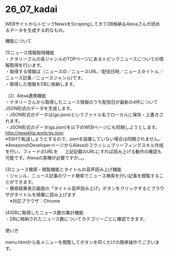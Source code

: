 # 26_07_kadai
WEBサイトからトピックNewsをScrapingしてきてDB格納＆Alexaさんが読めるデータを生成する的なもの。

機能について<br>
<br>
(1)ニュース情報取得機能<br>
・ナタリーさんの各ジャンルのTOPページにあるトピックニュースについての情報取得を行います。<br>
・取得する情報は（ニュースID／ニュースURL／配信日時／ニュースタイトル／ニュース記事／ニュースジャンル)です。<br>
・取得した情報をDBに格納します。<br>
<br>
（2）Alexa連携機能<br>
・ナタリーさんから取得したニュース情報のうち配信日が最新の4件についてJSON形式のデータを生成します。<br>
・JSON形式のデータは(gs.json)というファイル名でローカルに保存・上書きされます。<br>
・JSON形式のデータ(gs.json)を以下のWEBページにも同期しようとします。<br>
 http://gssekita.work/gs.json<br>
 ※SSHで転送しようとするので、pemを設置していない場合は同期されません。<br>
 ※AmazonのDeveloperページからAlexaのフラッシュブリーフィングスキル作成を行い、フィードのURLを
　 上記記載のURLにすれば読み上げる動作の確認も可能です。Alexaの実機が必要ですが。。。<br>
<br>
(3)ニュース検索・閲覧機能とタイトルの音声読み上げ機能<br>
・ジャンル、ニュース記事のワード検索でニュース検索を行い記事を閲覧することができます。<br>
・検索結果表示画面の「タイトル音声読み上げ」ボタンをクリックするとブラウザがタイトルを順番に読み上げます<br>
　※対応ブラウザ：Chrome<br>
<br>
(4)DBに取得したニュース数の集計機能<br>
・DBに格納されたニュース数についてカテゴリーごとに確認できます。<br>
<br>
使い方<br>
<br>
menu.htmlから各メニューを閲覧してボタンを叩くだけの簡単操作でございます。
